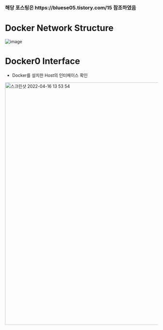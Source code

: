 <h3>해당 포스팅은 https://bluese05.tistory.com/15 참조하였음</h3>

Docker Network Structure
========================
![image](https://user-images.githubusercontent.com/70207093/163662056-dea551d3-46af-4d13-a8c7-98a2e6d0c10d.png)

Docker0 Interface
=================

* Docker를 설치한 Host의 인터페이스 확인
<img width="798" alt="스크린샷 2022-04-16 13 53 54" src="https://user-images.githubusercontent.com/70207093/163662021-9bde7d31-72da-49be-a350-c4a241eba43a.png">

